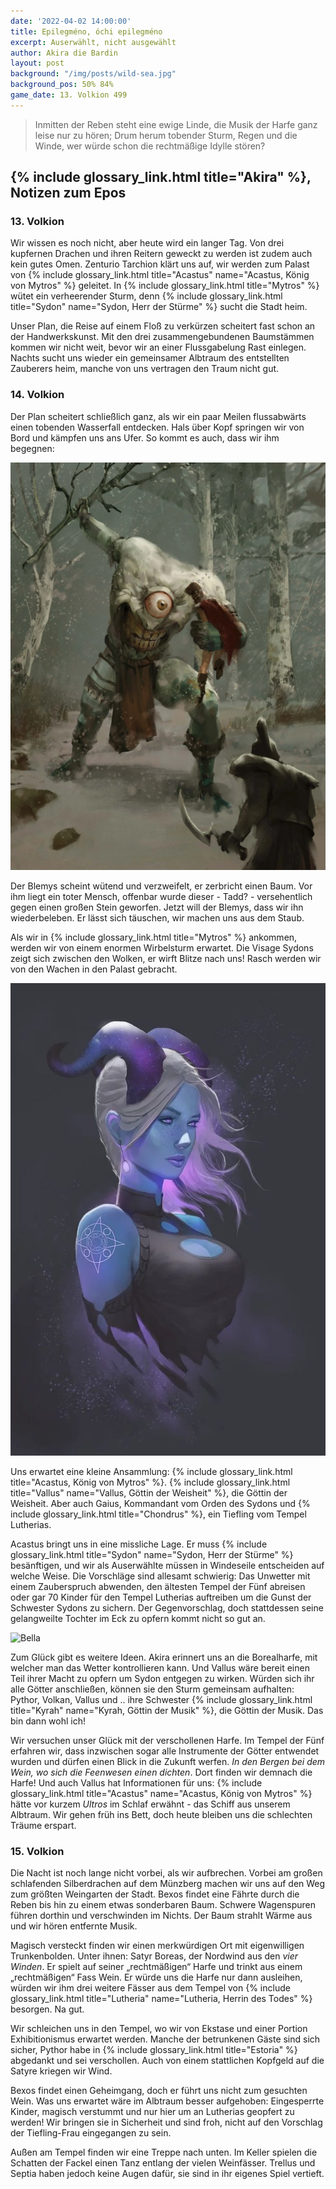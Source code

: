 ```yaml
---
date: '2022-04-02 14:00:00'
title: Epilegméno, óchi epilegméno
excerpt: Auserwählt, nicht ausgewählt
author: Akira die Bardin
layout: post
background: "/img/posts/wild-sea.jpg"
background_pos: 50% 84%
game_date: 13. Volkion 499
---
```


<div class="rhyme">
  <blockquote>
    Inmitten der Reben steht eine ewige Linde,
    die Musik der Harfe ganz leise nur zu hören;
    Drum herum tobender Sturm, Regen und die Winde,
    wer würde schon die rechtmäßige Idylle stören?
  </blockquote>
</div>

## {% include glossary_link.html title="Akira" %}, Notizen zum Epos

### 13. Volkion

Wir wissen es noch nicht, aber heute wird ein langer Tag. Von drei kupfernen Drachen und ihren Reitern geweckt zu werden ist zudem auch kein gutes Omen. Zenturio Tarchion klärt uns auf, wir werden zum Palast von {% include glossary_link.html title="Acastus" name="Acastus, König von Mytros" %} geleitet. In {% include glossary_link.html title="Mytros" %} wütet ein verheerender Sturm, denn {% include glossary_link.html title="Sydon" name="Sydon, Herr der Stürme" %} sucht die Stadt heim.

Unser Plan, die Reise auf einem Floß zu verkürzen scheitert fast schon an der Handwerkskunst. Mit den drei zusammengebundenen Baumstämmen kommen wir nicht weit, bevor wir an einer Flussgabelung Rast einlegen. Nachts sucht uns wieder ein gemeinsamer Albtraum des entstellten Zauberers heim, manche von uns vertragen den Traum nicht gut.

### 14. Volkion

Der Plan scheitert schließlich ganz, als wir ein paar Meilen flussabwärts einen tobenden Wasserfall entdecken. Hals über Kopf springen wir von Bord und kämpfen uns ans Ufer. So kommt es auch, dass wir ihm begegnen:

![Blemys](/img/posts/Blemys_low_res.png)

Der Blemys scheint wütend und verzweifelt, er zerbricht einen Baum. Vor ihm liegt ein toter Mensch, offenbar wurde dieser - Tadd? - versehentlich gegen einen großen Stein geworfen. Jetzt will der Blemys, dass wir ihn wiederbeleben. Er lässt sich täuschen, wir machen uns aus dem Staub.

Als wir in {% include glossary_link.html title="Mytros" %} ankommen, werden wir von einem enormen Wirbelsturm erwartet. Die Visage Sydons zeigt sich zwischen den Wolken, er wirft Blitze nach uns! Rasch werden wir von den Wachen in den Palast gebracht.

![chondrus](/img/posts/chondrus.png)

Uns erwartet eine kleine Ansammlung: {% include glossary_link.html title="Acastus, König von Mytros" %}. {% include glossary_link.html title="Vallus" name="Vallus, Göttin der Weisheit" %}, die Göttin der Weisheit. Aber auch Gaius, Kommandant vom Orden des Sydons und {% include glossary_link.html title="Chondrus" %}, ein Tiefling vom Tempel Lutherias.

Acastus bringt uns in eine missliche Lage. Er muss {% include glossary_link.html title="Sydon" name="Sydon, Herr der Stürme" %} besänftigen, und wir als Auserwählte müssen in Windeseile entscheiden auf welche Weise. Die Vorschläge sind allesamt schwierig: Das Unwetter mit einem Zauberspruch abwenden, den ältesten Tempel der Fünf abreisen oder gar 70 Kinder für den Tempel Lutherias auftreiben um die Gunst der Schwester Sydons zu sichern. Der Gegenvorschlag, doch stattdessen seine gelangweilte Tochter im Eck zu opfern kommt nicht so gut an.

<img src="/img/posts/bella.png" alt="Bella" style="max-width: 450px;">

Zum Glück gibt es weitere Ideen. Akira erinnert uns an die Borealharfe, mit welcher man das Wetter kontrollieren kann. Und Vallus wäre bereit einen Teil ihrer Macht zu opfern um Sydon entgegen zu wirken. Würden sich ihr alle Götter anschließen, können sie den Sturm gemeinsam aufhalten: Pythor, Volkan, Vallus und .. ihre Schwester {% include glossary_link.html title="Kyrah" name="Kyrah, Göttin der Musik" %}, die Göttin der Musik. Das bin dann wohl ich!

Wir versuchen unser Glück mit der verschollenen Harfe. Im Tempel der Fünf erfahren wir, dass inzwischen sogar alle Instrumente der Götter entwendet wurden und dürfen einen Blick in die Zukunft werfen. _In den Bergen bei dem Wein, wo sich die Feenwesen einen dichten_. Dort finden wir demnach die Harfe! Und auch Vallus hat Informationen für uns: {% include glossary_link.html title="Acastus" name="Acastus, König von Mytros" %} hätte vor kurzem _Ultros_ im Schlaf erwähnt - das Schiff aus unserem Albtraum. Wir gehen früh ins Bett, doch heute bleiben uns die schlechten Träume erspart.

### 15. Volkion

Die Nacht ist noch lange nicht vorbei, als wir aufbrechen. Vorbei am großen schlafenden Silberdrachen auf dem Münzberg machen wir uns auf den Weg zum größten Weingarten der Stadt. Bexos findet eine Fährte durch die Reben bis hin zu einem etwas sonderbaren Baum. Schwere Wagenspuren führen dorthin und verschwinden im Nichts. Der Baum strahlt Wärme aus und wir hören entfernte Musik.

Magisch versteckt finden wir einen merkwürdigen Ort mit eigenwilligen Trunkenbolden. Unter ihnen: Satyr Boreas, der Nordwind aus den _vier Winden_. Er spielt auf seiner „rechtmäßigen“ Harfe und trinkt aus einem „rechtmäßigen“ Fass Wein. Er würde uns die Harfe nur dann ausleihen, würden wir ihm drei weitere Fässer aus dem Tempel von {% include glossary_link.html title="Lutheria" name="Lutheria, Herrin des Todes" %} besorgen. Na gut.

Wir schleichen uns in den Tempel, wo wir von Ekstase und einer Portion Exhibitionismus erwartet werden. Manche der betrunkenen Gäste sind sich sicher, Pythor habe in {% include glossary_link.html title="Estoria" %} abgedankt und sei verschollen. Auch von einem stattlichen Kopfgeld auf die Satyre kriegen wir Wind.

Bexos findet einen Geheimgang, doch er führt uns nicht zum gesuchten Wein. Was uns erwartet wäre im Albtraum besser aufgehoben: Eingesperrte Kinder, magisch verstummt und nur hier um an Lutherias geopfert zu werden! Wir bringen sie in Sicherheit und sind froh, nicht auf den Vorschlag der Tiefling-Frau eingegangen zu sein.

Außen am Tempel finden wir eine Treppe nach unten. Im Keller spielen die Schatten der Fackel einen Tanz entlang der vielen Weinfässer. Trellus und Septia haben jedoch keine Augen dafür, sie sind in ihr eigenes Spiel vertieft.
